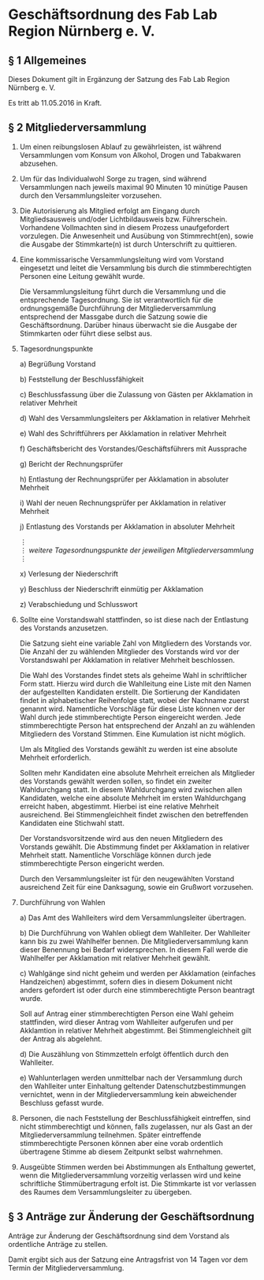 Geschäftsordnung des Fab Lab Region Nürnberg e. V.
==================================================

§ 1 Allgemeines
---------------

Dieses Dokument gilt in Ergänzung der Satzung des Fab Lab Region Nürnberg e. V.

Es tritt ab 11.05.2016 in Kraft.

§ 2 Mitgliederversammlung
-------------------------

1. Um einen reibungslosen Ablauf zu gewährleisten, ist während Versammlungen vom Konsum von Alkohol, Drogen und Tabakwaren abzusehen.

2. Um für das Individualwohl Sorge zu tragen, sind während Versammlungen nach jeweils maximal 90 Minuten 10 minütige Pausen durch den Versammlungsleiter vorzusehen.

3. Die Autorisierung als Mitglied erfolgt am Eingang durch Mitgliedsausweis und/oder Lichtbildausweis bzw. Führerschein. Vorhandene Vollmachten sind in diesem Prozess unaufgefordert vorzulegen. Die Anwesenheit und Ausübung von Stimmrecht(en), sowie die Ausgabe der Stimmkarte(n) ist durch Unterschrift zu quittieren.

4. Eine kommissarische Versammlungsleitung wird vom Vorstand eingesetzt und leitet die Versammlung bis durch die stimmberechtigten Personen eine Leitung gewählt wurde.

    Die Versammlungsleitung führt durch die Versammlung und die entsprechende Tagesordnung. Sie ist verantwortlich für die ordnungsgemäße Durchführung der Mitgliederversammlung entsprechend der Massgabe durch die Satzung sowie die Geschäftsordnung. Darüber hinaus überwacht sie die Ausgabe der Stimmkarten oder führt diese selbst aus.

5. Tagesordnungspunkte
	
    a) Begrüßung Vorstand

    b) Feststellung der Beschlussfähigkeit

    c) Beschlussfassung über die Zulassung von Gästen per Akklamation in relativer Mehrheit

    d) Wahl des Versammlungsleiters per Akklamation in relativer Mehrheit

    e) Wahl des Schriftführers per Akklamation in relativer Mehrheit

    f) Geschäftsbericht des Vorstandes/Geschäftsführers mit Aussprache

    g) Bericht der Rechnungsprüfer

    h) Entlastung der Rechnungsprüfer per Akklamation in absoluter Mehrheit

    i) Wahl der neuen Rechnungsprüfer per Akklamation in relativer Mehrheit

    j) Entlastung des Vorstands per Akklamation in absoluter Mehrheit
     
    ⋮  
    ⋮ *weitere Tagesordnungspunkte der jeweiligen Mitgliederversammlung*  
    ⋮  

    x) Verlesung der Niederschrift

    y) Beschluss der Niederschrift einmütig per Akklamation

    z) Verabschiedung und Schlusswort

6. Sollte eine Vorstandswahl stattfinden, so ist diese nach der Entlastung des Vorstands anzusetzen.

    Die Satzung sieht eine variable Zahl von Mitgliedern des Vorstands vor. Die Anzahl der zu wählenden Mitglieder des Vorstands wird vor der Vorstandswahl per Akklamation in relativer Mehrheit beschlossen.

    Die Wahl des Vorstandes findet stets als geheime Wahl in schriftlicher Form statt. Hierzu wird durch die Wahlleitung eine Liste mit den Namen der aufgestellten Kandidaten erstellt. Die Sortierung der Kandidaten findet in alphabetischer Reihenfolge statt, wobei der Nachname zuerst genannt wird. Namentliche Vorschläge für diese Liste können vor der Wahl durch jede stimmberechtigte Person eingereicht werden. Jede stimmberechtigte Person hat entsprechend der Anzahl an zu wählenden Mitgliedern des Vorstand Stimmen. Eine Kumulation ist nicht möglich.

    Um als Mitglied des Vorstands gewählt zu werden ist eine absolute Mehrheit erforderlich.

    Sollten mehr Kandidaten eine absolute Mehrheit erreichen als Mitglieder des Vorstands gewählt werden sollen, so findet ein zweiter Wahldurchgang statt. In diesem Wahldurchgang wird zwischen allen Kandidaten, welche eine absolute Mehrheit im ersten Wahldurchgang erreicht haben, abgestimmt. Hierbei ist eine relative Mehrheit ausreichend. Bei Stimmengleichheit findet zwischen den betreffenden Kandidaten eine Stichwahl statt.

    Der Vorstandsvorsitzende wird aus den neuen Mitgliedern des Vorstands gewählt. Die Abstimmung findet per Akklamation in relativer Mehrheit statt. Namentliche Vorschläge können durch jede stimmberechtigte Person eingericht werden.

    Durch den Versammlungsleiter ist für den neugewählten Vorstand ausreichend Zeit für eine Danksagung, sowie ein Grußwort vorzusehen.

7. Durchführung von Wahlen

    a) Das Amt des Wahlleiters wird dem Versammlungsleiter übertragen.

    b) Die Durchführung von Wahlen obliegt dem Wahlleiter. Der Wahlleiter kann bis zu zwei Wahlhelfer bennen. Die Mitgliederversammlung kann dieser Benennung bei Bedarf widersprechen. In diesem Fall werde die Wahlhelfer per Akklamation mit relativer Mehrheit gewählt.

    c) Wahlgänge sind nicht geheim und werden per Akklamation (einfaches Handzeichen) abgestimmt, sofern dies in diesem Dokument nicht anders gefordert ist oder durch eine stimmberechtigte Person beantragt wurde.

      Soll auf Antrag einer stimmberechtigten Person eine Wahl geheim stattfinden, wird dieser Antrag vom Wahlleiter aufgerufen und per Akklamtion in relativer Mehrheit abgestimmt. Bei Stimmengleichheit gilt der Antrag als abgelehnt. 

    d) Die Auszählung von Stimmzetteln erfolgt öffentlich durch den Wahlleiter.

    e) Wahlunterlagen werden unmittelbar nach der Versammlung durch den Wahlleiter unter Einhaltung geltender Datenschutzbestimmungen vernichtet, wenn in der Mitgliederversammlung kein abweichender Beschluss gefasst wurde.
    
8. Personen, die nach Feststellung der Beschlussfähigkeit eintreffen, sind nicht stimmberechtigt und können, falls zugelassen, nur als Gast an der Mitgliederversammlung teilnehmen. Später eintreffende stimmberechtigte Personen können aber eine vorab ordentlich übertragene Stimme ab diesem Zeitpunkt selbst wahrnehmen.

9. Ausgeübte Stimmen werden bei Abstimmungen als Enthaltung gewertet, wenn die Mitgliederversammlung vorzeitig verlassen wird und  keine schriftliche Stimmübertragung erfolt ist. Die Stimmkarte ist vor verlassen des Raumes dem Versammlungsleiter zu übergeben.

§ 3 Anträge zur Änderung der Geschäftsordnung
---------------------------------------------

Anträge zur Änderung der Geschäftsordnung sind dem Vorstand als ordentliche Anträge zu stellen.

Damit ergibt sich aus der Satzung eine Antragsfrist von 14 Tagen vor dem Termin der Mitgliederversammlung.
